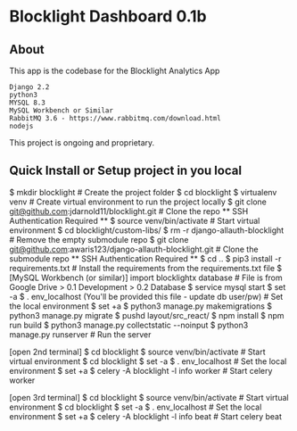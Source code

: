 
# Blocklight Dashboard 0.1b #

## About ##
This app is the codebase for the Blocklight Analytics App

```
Django 2.2
python3
MYSQL 8.3
MySQL Workbench or Similar
RabbitMQ 3.6 - https://www.rabbitmq.com/download.html
nodejs
```
This project is ongoing and proprietary.

## Quick Install or Setup project in you local ##

$ mkdir blocklight                                                      # Create the project folder
$ cd blocklight
$ virtualenv venv                                                       # Create virtual environment to run the project locally
$ git clone git@github.com:jdarnold11/blocklight.git                    # Clone the repo ** SSH Authentication Required **
$ source venv/bin/activate                                              # Start virtual environment
$ cd blocklight/custom-libs/
$ rm -r django-allauth-blocklight                                       # Remove the empty submodule repo
$ git clone git@github.com:awaris123/django-allauth-blocklight.git      # Clone the submodule repo ** SSH Authentication Required **
$ cd ..
$ pip3 install -r requirements.txt                                      # Install the requirements from the requirements.txt file
$ [MySQL Workbench (or similar)] import blocklightx database            # File is from Google Drive > 0.1 Development > 0.2 Database
$ service mysql start
$ set -a
$ . env_localhost (You'll be provided this file - update db user/pw)    # Set the local environment
$ set +a
$ python3 manage.py makemigrations
$ python3 manage.py migrate
$ pushd layout/src_react/
$ npm install
$ npm run build
$ python3 manage.py collectstatic --noinput
$ python3 manage.py runserver                                           # Run the server

[open 2nd terminal]
$ cd blocklight
$ source venv/bin/activate                                              # Start virtual environment
$ cd blocklight
$ set -a
$ . env_localhost                                                       # Set the local environment
$ set +a
$ celery -A blocklight -l info worker                                   # Start celery worker

[open 3rd terminal]
$ cd blocklight
$ source venv/bin/activate                                              # Start virtual environment
$ cd blocklight
$ set -a
$ . env_localhost                                                       # Set the local environment
$ set +a
$ celery -A blocklight -l info beat                                     # Start celery beat


